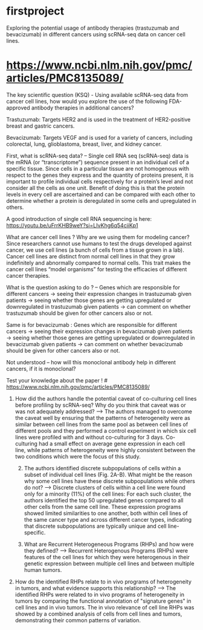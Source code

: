 # firstproject
Exploring the potential usage of antibody therapies (trastuzumab and bevacizumab) in different cancers using scRNA-seq data on cancer cell lines.
# https://www.ncbi.nlm.nih.gov/pmc/articles/PMC8135089/

The key scientific question (KSQ) -  Using available scRNA-seq data from cancer cell lines, how would you explore the use of the following FDA-approved antibody therapies in additional cancers?

Trastuzumab: Targets HER2 and is used in the treatment of HER2-positive breast and gastric cancers.

Bevacizumab: Targets VEGF and is used for a variety of cancers, including colorectal, lung, glioblastoma, breast, liver, and kidney cancer.

First, what is scRNA-seq data? – Single cell RNA seq (scRNA-seq) data is the mRNA (or “transcriptome”) sequence present in an individual cell of a specific tissue. Since cells in a particular tissue are not homogenous with respect to the genes they express and the quantity of proteins present, it is important to profile individual cells respectively for a protein’s level and not consider all the cells as  one unit. Benefit of doing this is that the protein levels in every cell are ascertained and can be compared with each other to determine whether a protein is deregulated in some cells and upregulated in others. 

A good introduction of single cell RNA sequencing is here:
https://youtu.be/uFrrKHB9weY?si=LIvKhg6q54ciiKp1

What are cancer cell lines ? Why are we using them for modeling cancer?
Since researchers cannot use humans to test the drugs developed against cancer, we use cell lines (a bunch of cells from a tissue grown in a lab). Cancer cell lines are distinct from normal cell lines in that they grow indefinitely and abnormally compared to normal cells.  This trait makes the cancer cell lines “model organisms” for testing the efficacies of different cancer therapies. 

 What is the question asking to do ? – 
Genes which are responsible for different cancers → seeing their expression changes in trastuzumab given patients → seeing whether those  genes are getting upregulated or downregulated in trastuzumab given patients → can comment on whether trastuzumab should be given for other cancers also or not. 

Same is for bevacizumab :
Genes which are responsible for different cancers → seeing their expression changes in bevacizumab given patients → seeing whether those  genes are getting upregulated or downregulated in bevacizumab given patients → can comment on whether bevacizumab should be given for other cancers also or not. 

Not understood – how will this monoclonal antibody help in different cancers, if it is monoclonal?

Test your knowledge about the paper ! # https://www.ncbi.nlm.nih.gov/pmc/articles/PMC8135089/

1) How did the authors handle the potential caveat of co-culturing cell lines before profiling by scRNA-seq? Why do you think that caveat was or was not adequately addressed?
   --> The authors managed to overcome the caveat well by ensuring that the patterns of heterogeneity were as similar between cell lines from the same pool as between cell lines of different pools and they performed a control experiment in which six cell lines were profiled with and without co-culturing for 3 days. Co-culturing had a small effect on average gene expression in each cell line, while patterns of heterogeneity were highly consistent between the two conditions which were the focus of this study.

   2) The authors identified discrete subpopulations of cells within a subset of individual cell lines (Fig. 2A-B). What might be the reason why some cell lines have these discrete subpopulations while others do not?
   --> Discrete clusters of cells within a cell line were found only for a minority (11%) of the cell lines:  For each such cluster, the authors identified the top 50 upregulated genes compared to all other cells from the same cell line. These expression programs showed limited similarities to one another, both within cell lines of the same cancer type and across different cancer types, indicating that discrete subpopulations are typically unique and cell line-specific.

   3) What are Recurrent Heterogeneous Programs (RHPs) and how were they defined?
   --> Recurrent Heterogenous Programs (RHPs) were features of the cell lines for which they were heterogenous in their genetic expression between multiple cell lines and between multiple human tumors.

  4) How do the identified RHPs relate to in vivo programs of heterogeneity in tumors, and what evidence supports this relationship?
     --> The identified RHPs were related to in vivo programs of heterogeneity in tumors by comparing the functional annotation of "signature genes" in cell lines and in vivo tumors.
     The in vivo relevance of cell line RHPs was showed by a combined analysis of cells from cell lines and tumors, demonstrating their common patterns of variation.







